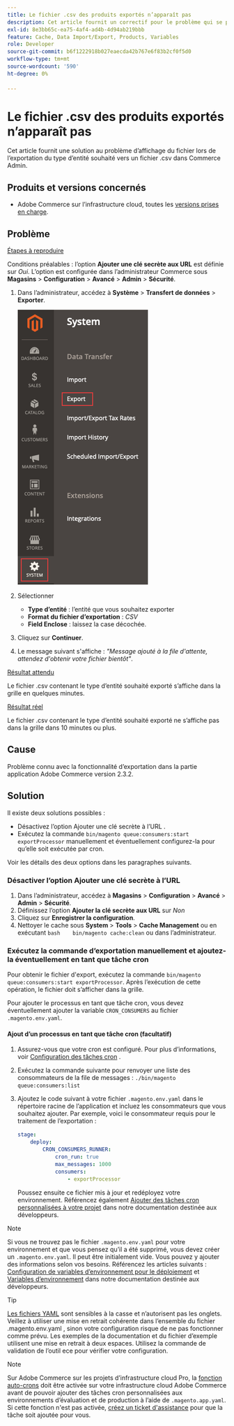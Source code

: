 ```yaml
---
title: Le fichier .csv des produits exportés n’apparaît pas
description: Cet article fournit un correctif pour le problème qui se produit lorsque vous essayez d’exporter le type d’entité souhaité vers un fichier .csv dans l’administrateur Commerce, mais que le fichier n’apparaît pas.
exl-id: 8e3bb65c-ea75-4af4-ad4b-4d94ab219bbb
feature: Cache, Data Import/Export, Products, Variables
role: Developer
source-git-commit: b6f1222918b027eaecda42b767e6f83b2cf0f5d0
workflow-type: tm+mt
source-wordcount: '590'
ht-degree: 0%

---
```


# Le fichier .csv des produits exportés n’apparaît pas

Cet article fournit une solution au problème d’affichage du fichier lors de l’exportation du type d’entité souhaité vers un fichier .csv dans Commerce Admin.

## Produits et versions concernés

* Adobe Commerce sur l’infrastructure cloud, toutes les [versions prises en charge](https://magento.com/sites/default/files/magento-software-lifecycle-policy.pdf).

## Problème

<u>Étapes à reproduire</u>

Conditions préalables : l’option **Ajouter une clé secrète aux URL** est définie sur *Oui*. L’option est configurée dans l’administrateur Commerce sous **Magasins** > **Configuration** > **Avancé** > **Admin** > **Sécurité**.

1. Dans l’administrateur, accédez à **Système** > **Transfert de données** > **Exporter**.

   ![magento_export_products_2.3.4.png](assets/magento_export_products_2.3.4.png)

1. Sélectionner
   * **Type d’entité** : l’entité que vous souhaitez exporter
   * **Format du fichier d’exportation** : *CSV*
   * **Field Enclose** : laissez la case décochée.
1. Cliquez sur **Continuer**.
1. Le message suivant s&#39;affiche : *&quot;Message ajouté à la file d&#39;attente, attendez d&#39;obtenir votre fichier bientôt&quot;*.

<u>Résultat attendu</u>

Le fichier .csv contenant le type d’entité souhaité exporté s’affiche dans la grille en quelques minutes.

<u>Résultat réel</u>

Le fichier .csv contenant le type d’entité souhaité exporté ne s’affiche pas dans la grille dans 10 minutes ou plus.

## Cause

Problème connu avec la fonctionnalité d’exportation dans la partie application Adobe Commerce version 2.3.2.

## Solution

Il existe deux solutions possibles :

* Désactivez l’option Ajouter une clé secrète à l’URL .
* Exécutez la commande `bin/magento queue:consumers:start exportProcessor` manuellement et éventuellement configurez-la pour qu’elle soit exécutée par cron.

Voir les détails des deux options dans les paragraphes suivants.

### Désactiver l’option Ajouter une clé secrète à l’URL

1. Dans l’administrateur, accédez à **Magasins** > **Configuration** > **Avancé** > **Admin** > **Sécurité**.
1. Définissez l’option **Ajouter la clé secrète aux URL** sur *Non*
1. Cliquez sur **Enregistrer la configuration**.
1. Nettoyer le cache sous **System** > **Tools** > **Cache Management** ou en exécutant    ```bash    bin/magento cache:clean``` ou dans l’administrateur.

### Exécutez la commande d’exportation manuellement et ajoutez-la éventuellement en tant que tâche cron

Pour obtenir le fichier d&#39;export, exécutez la commande `bin/magento queue:consumers:start exportProcessor`. Après l’exécution de cette opération, le fichier doit s’afficher dans la grille.


Pour ajouter le processus en tant que tâche cron, vous devez éventuellement ajouter la variable `CRON_CONSUMERS` au fichier `.magento.env.yaml`.

#### Ajout d’un processus en tant que tâche cron (facultatif)

1. Assurez-vous que votre cron est configuré. Pour plus d’informations, voir [Configuration des tâches cron](/docs/commerce-cloud-service/user-guide/configure/app/properties/crons-property.html) .
1. Exécutez la commande suivante pour renvoyer une liste des consommateurs de la file de messages :     `./bin/magento queue:consumers:list`
1. Ajoutez le code suivant à votre fichier `.magento.env.yaml` dans le répertoire racine de l’application et incluez les consommateurs que vous souhaitez ajouter. Par exemple, voici le consommateur requis pour le traitement de l’exportation :

   ```yaml
   stage:
       deploy:
           CRON_CONSUMERS_RUNNER:
               cron_run: true
               max_messages: 1000
               consumers:
                   - exportProcessor
   ```

   Poussez ensuite ce fichier mis à jour et redéployez votre environnement. Référencez également [Ajouter des tâches cron personnalisées à votre projet](/docs/commerce-cloud-service/user-guide/configure/app/properties/crons-property.html#add-custom-cron-jobs-to-your-project) dans notre documentation destinée aux développeurs.

>[!NOTE]
>
>Si vous ne trouvez pas le fichier `.magento.env.yaml` pour votre environnement et que vous pensez qu’il a été supprimé, vous devez créer un `.magento.env.yaml`. Il peut être initialement vide. Vous pouvez y ajouter des informations selon vos besoins. Référencez les articles suivants : [Configuration de variables d’environnement pour le déploiement](/docs/commerce-cloud-service/user-guide/configure/env/configure-env-yaml.html) et [Variables d’environnement](/docs/commerce-cloud-service/user-guide/configure/env/stage/variables-intro.html) dans notre documentation destinée aux développeurs.

>[!TIP]
>
>[Les fichiers YAML](https://experienceleague.adobe.com/docs/commerce-cloud-service/user-guide/configure/env/configure-env-yaml.html?lang=fr) sont sensibles à la casse et n’autorisent pas les onglets. Veillez à utiliser une mise en retrait cohérente dans l’ensemble du fichier .magento.env.yaml , sinon votre configuration risque de ne pas fonctionner comme prévu. Les exemples de la documentation et du fichier d’exemple utilisent une mise en retrait à deux espaces. Utilisez la commande de validation de l’outil ece pour vérifier votre configuration.

>[!NOTE]
>
>Sur Adobe Commerce sur les projets d’infrastructure cloud Pro, la [fonction auto-crons](/docs/commerce-cloud-service/user-guide/configure/app/properties/crons-property.html?lang=en#crontab) doit être activée sur votre infrastructure cloud Adobe Commerce avant de pouvoir ajouter des tâches cron personnalisées aux environnements d’évaluation et de production à l’aide de `.magento.app.yaml`. Si cette fonction n&#39;est pas activée, [créez un ticket d&#39;assistance](/help/help-center-guide/help-center/magento-help-center-user-guide.md#submit-ticket) pour que la tâche soit ajoutée pour vous.

